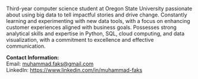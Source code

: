 Third-year computer science student at Oregon State University passionate about using big data to tell impactful stories and drive change. Constantly learning and experimenting with new data tools, with a focus on enhancing customer experiences aligned with business goals. Possesses strong analytical skills and expertise in Python, SQL, cloud computing, and data visualization, with a commitment to excellence and effective communication.

**Contact Information:**    
Email: muhammad.faks@gmail.com     
LinkedIn: https://www.linkedin.com/in/muhammad-faks
